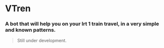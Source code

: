 # VTren
### A bot that will help you on your lrt 1 train travel, in a very simple and known patterns.

> Still under development.
